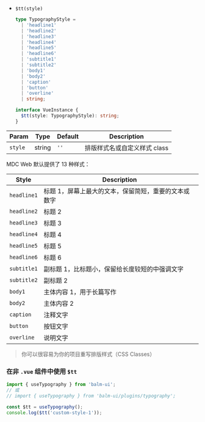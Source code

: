 - `$tt(style)`

  ```ts
  type TypographyStyle =
    | 'headline1'
    | 'headline2'
    | 'headline3'
    | 'headline4'
    | 'headline5'
    | 'headline6'
    | 'subtitle1'
    | 'subtitle2'
    | 'body1'
    | 'body2'
    | 'caption'
    | 'button'
    | 'overline'
    | string;

  interface VueInstance {
    $tt(style: TypographyStyle): string;
  }
  ```

| Param   | Type   | Default | Description                  |
| ------- | ------ | ------- | ---------------------------- |
| `style` | string | `''`    | 排版样式名或自定义样式 class |

MDC Web 默认提供了 13 种样式：

| Style       | Description                                          |
| ----------- | ---------------------------------------------------- |
| `headline1` | 标题 1，屏幕上最大的文本，保留简短，重要的文本或数字 |
| `headline2` | 标题 2                                               |
| `headline3` | 标题 3                                               |
| `headline4` | 标题 4                                               |
| `headline5` | 标题 5                                               |
| `headline6` | 标题 6                                               |
| `subtitle1` | 副标题 1，比标题小，保留给长度较短的中强调文字       |
| `subtitle2` | 副标题 2                                             |
| `body1`     | 主体内容 1，用于长篇写作                             |
| `body2`     | 主体内容 2                                           |
| `caption`   | 注释文字                                             |
| `button`    | 按钮文字                                             |
| `overline`  | 说明文字                                             |

> 你可以很容易为你的项目重写排版样式（CSS Classes）

### 在非 `.vue` 组件中使用 `$tt`

```js
import { useTypography } from 'balm-ui';
// 或
// import { useTypography } from 'balm-ui/plugins/typography';

const $tt = useTypography();
console.log($tt('custom-style-1'));
```
